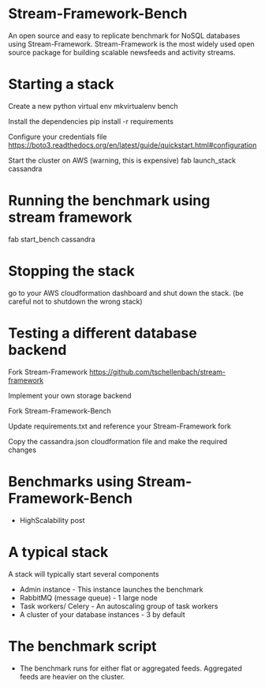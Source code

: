 # Stream-Framework-Bench
An open source and easy to replicate benchmark for NoSQL databases using Stream-Framework.
Stream-Framework is the most widely used open source package for building scalable newsfeeds and activity streams.

# Starting a stack

Create a new python virtual env
mkvirtualenv bench

Install the dependencies
pip install -r requirements

Configure your credentials file
https://boto3.readthedocs.org/en/latest/guide/quickstart.html#configuration

Start the cluster on AWS (warning, this is expensive)
fab launch_stack cassandra

# Running the benchmark using stream framework

fab start_bench cassandra

# Stopping the stack

go to your AWS cloudformation dashboard and shut down the stack.
(be careful not to shutdown the wrong stack)

# Testing a different database backend

Fork Stream-Framework
https://github.com/tschellenbach/stream-framework

Implement your own storage backend

Fork Stream-Framework-Bench

Update requirements.txt and reference your Stream-Framework fork

Copy the cassandra.json cloudformation file and make the required changes

# Benchmarks using Stream-Framework-Bench

* HighScalability post

# A typical stack

A stack will typically start several components

* Admin instance - This instance launches the benchmark
* RabbitMQ (message queue) - 1 large node
* Task workers/ Celery - An autoscaling group of task workers
* A cluster of your database instances - 3 by default

# The benchmark script

* The benchmark runs for either flat or aggregated feeds. Aggregated feeds are heavier on the cluster.
